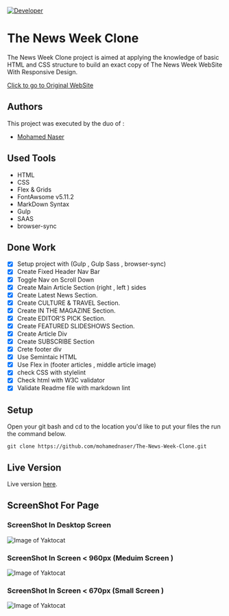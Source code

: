 [![Developer](https://img.shields.io/badge/Developer-Mohamed%20Naser%20Amein-green)](https://www.linkedin.com/in/mohamednaseramein/)

# The News Week Clone

The News Week Clone project is aimed at applying the knowledge of basic HTML and CSS structure to build an exact copy of The News Week WebSite With Responsive Design.

[Click to go to Original WebSite](https://www.newsweek.com/)

## Authors

This project was executed by the duo of :

- [Mohamed Naser](https://www.linkedin.com/in/mohamednaseramein/)

## Used Tools

- HTML
- CSS
- Flex & Grids
- FontAwsome v5.11.2
- MarkDown Syntax
- Gulp
- SAAS
- browser-sync

## Done Work

- [x] Setup project with (Gulp , Gulp Sass , browser-sync) 
- [X] Create Fixed Header Nav Bar
- [x] Toggle Nav on Scroll Down
- [x] Create Main Article Section (right , left ) sides 
- [x] Create Latest News Section.
- [x] Create CULTURE & TRAVEL Section.
- [x] Create IN THE MAGAZINE Section.
- [x] Create EDITOR'S PICK Section.
- [x] Create FEATURED SLIDESHOWS Section.
- [x] Create Article Div
- [X] Create SUBSCRIBE Section
- [x] Crete footer div
- [x] Use Semintaic HTML
- [x] Use Flex in (footer articles , middle article image)
- [x] check CSS with stylelint
- [x] Check html with W3C validator
- [x] Validate Readme file with markdown lint

## Setup

Open your git bash and cd to the location you'd like to put your files the run the command below.

```console
git clone https://github.com/mohamednaser/The-News-Week-Clone.git
```

## Live Version

Live version [here](https://mohamednaser.github.io/The-News-Week-Clone/).

## ScreenShot For Page
### ScreenShot In Desktop Screen
![Image of Yaktocat](./src/assets/full_page_screenshot.png)

### ScreenShot In Screen < 960px (Meduim Screen )
![Image of Yaktocat](./src/assets/meduim-screen.png)

### ScreenShot In Screen < 670px (Small Screen )
![Image of Yaktocat](./src/assets/small_screen.png)
